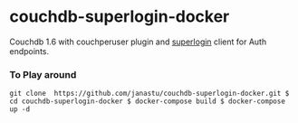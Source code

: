 # couchdb-superlogin-docker
Couchdb 1.6 with couchperuser plugin and [superlogin](https://github.com/colinskow/superlogin) client for Auth endpoints. 

### To Play around
`git clone  https://github.com/janastu/couchdb-superlogin-docker.git
$ cd couchdb-superlogin-docker
$ docker-compose build
$ docker-compose up -d`


